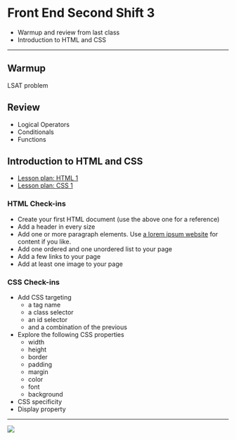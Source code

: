 # Front End Second Shift 3

* Warmup and review from last class
* Introduction to HTML and CSS

---

## Warmup

LSAT problem

## Review

* Logical Operators
* Conditionals
* Functions

## Introduction to HTML and CSS

* [Lesson plan: HTML 1](http://frontend.turing.io/lessons/module-1/html-1.html)
* [Lesson plan: CSS 1](http://frontend.turing.io/lessons/module-1/css-1.html)

### HTML Check-ins

* Create your first HTML document (use the above one for a reference)
* Add a header in every size
* Add one or more paragraph elements. Use [a lorem ipsum website](http://www.cupcakeipsum.com/) for content if you like.
* Add one ordered and one unordered list to your page
* Add a few links to your page
* Add at least one image to your page

### CSS Check-ins

* Add CSS targeting
  * a tag name
  * a class selector
  * an id selector
  * and a combination of the previous
* Explore the following CSS properties
  * width
  * height
  * border
  * padding
  * margin
  * color
  * font
  * background
* CSS specificity
* Display property

---

![](https://media.giphy.com/media/l3q2yZVAGPQQVX6Ok/giphy.gif)
